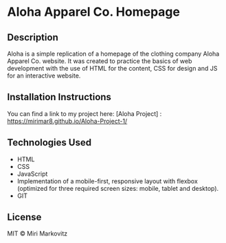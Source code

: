 # Aloha Apparel Co. Homepage

## Description
Aloha is a simple replication of a homepage of the clothing company Aloha Apparel Co. website. It was created to practice the basics of web development with the use of HTML for the content, CSS for design and JS for an interactive website. 

## Installation Instructions
You can find a link to my project here: [Aloha Project] : https://mirimar8.github.io/Aloha-Project-1/

## Technologies Used

* HTML
* CSS
* JavaScript
* Implementation of a mobile-first, responsive layout with flexbox (optimized for    three required screen sizes: mobile, tablet and desktop).
* GIT


## License
MIT © Miri Markovitz






